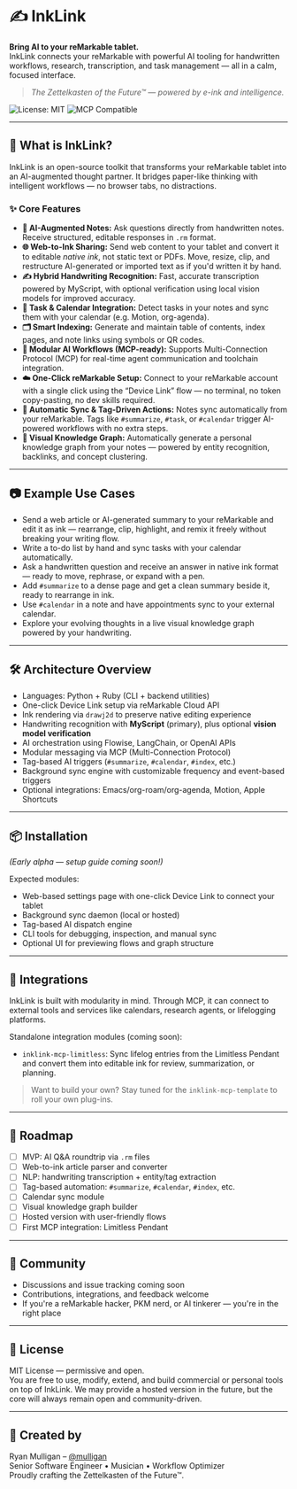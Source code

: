 # ✍️ InkLink

**Bring AI to your reMarkable tablet.**  
InkLink connects your reMarkable with powerful AI tooling for handwritten workflows, research, transcription, and task management — all in a calm, focused interface.

> _The Zettelkasten of the Future™ — powered by e-ink and intelligence._

![License: MIT](https://img.shields.io/badge/license-MIT-blue.svg)
![MCP Compatible](https://img.shields.io/badge/MCP-Compatible-brightgreen)

---

## 🚀 What is InkLink?

InkLink is an open-source toolkit that transforms your reMarkable tablet into an AI-augmented thought partner. It bridges paper-like thinking with intelligent workflows — no browser tabs, no distractions.

### ✨ Core Features

- **🧠 AI-Augmented Notes:** Ask questions directly from handwritten notes. Receive structured, editable responses in `.rm` format.
- **🌐 Web-to-Ink Sharing:** Send web content to your tablet and convert it to editable *native ink*, not static text or PDFs. Move, resize, clip, and restructure AI-generated or imported text as if you'd written it by hand.
- **✍️ Hybrid Handwriting Recognition:** Fast, accurate transcription powered by MyScript, with optional verification using local vision models for improved accuracy.
- **📅 Task & Calendar Integration:** Detect tasks in your notes and sync them with your calendar (e.g. Motion, org-agenda).
- **🗂 Smart Indexing:** Generate and maintain table of contents, index pages, and note links using symbols or QR codes.
- **🔌 Modular AI Workflows (MCP-ready):** Supports Multi-Connection Protocol (MCP) for real-time agent communication and toolchain integration.
- **☁️ One-Click reMarkable Setup:** Connect to your reMarkable account with a single click using the “Device Link” flow — no terminal, no token copy-pasting, no dev skills required.
- **🔄 Automatic Sync & Tag-Driven Actions:** Notes sync automatically from your reMarkable. Tags like `#summarize`, `#task`, or `#calendar` trigger AI-powered workflows with no extra steps.
- **🧠 Visual Knowledge Graph:** Automatically generate a personal knowledge graph from your notes — powered by entity recognition, backlinks, and concept clustering.

---

## 📷 Example Use Cases

- Send a web article or AI-generated summary to your reMarkable and edit it as ink — rearrange, clip, highlight, and remix it freely without breaking your writing flow.
- Write a to-do list by hand and sync tasks with your calendar automatically.
- Ask a handwritten question and receive an answer in native ink format — ready to move, rephrase, or expand with a pen.
- Add `#summarize` to a dense page and get a clean summary beside it, ready to rearrange in ink.
- Use `#calendar` in a note and have appointments sync to your external calendar.
- Explore your evolving thoughts in a live visual knowledge graph powered by your handwriting.

---

## 🛠 Architecture Overview

- Languages: Python + Ruby (CLI + backend utilities)
- One-click Device Link setup via reMarkable Cloud API
- Ink rendering via `drawj2d` to preserve native editing experience
- Handwriting recognition with **MyScript** (primary), plus optional **vision model verification**
- AI orchestration using Flowise, LangChain, or OpenAI APIs
- Modular messaging via MCP (Multi-Connection Protocol)
- Tag-based AI triggers (`#summarize`, `#calendar`, `#index`, etc.)
- Background sync engine with customizable frequency and event-based triggers
- Optional integrations: Emacs/org-roam/org-agenda, Motion, Apple Shortcuts

---

## 📦 Installation

_(Early alpha — setup guide coming soon!)_

Expected modules:
- Web-based settings page with one-click Device Link to connect your tablet
- Background sync daemon (local or hosted)
- Tag-based AI dispatch engine
- CLI tools for debugging, inspection, and manual sync
- Optional UI for previewing flows and graph structure

---

## 🔌 Integrations

InkLink is built with modularity in mind. Through MCP, it can connect to external tools and services like calendars, research agents, or lifelogging platforms.

Standalone integration modules (coming soon):
- `inklink-mcp-limitless`: Sync lifelog entries from the Limitless Pendant and convert them into editable ink for review, summarization, or planning.

> Want to build your own? Stay tuned for the `inklink-mcp-template` to roll your own plug-ins.

---

## 🧪 Roadmap

- [ ] MVP: AI Q&A roundtrip via `.rm` files
- [ ] Web-to-ink article parser and converter
- [ ] NLP: handwriting transcription + entity/tag extraction
- [ ] Tag-based automation: `#summarize`, `#calendar`, `#index`, etc.
- [ ] Calendar sync module
- [ ] Visual knowledge graph builder
- [ ] Hosted version with user-friendly flows
- [ ] First MCP integration: Limitless Pendant

---

## 👥 Community

- Discussions and issue tracking coming soon
- Contributions, integrations, and feedback welcome
- If you're a reMarkable hacker, PKM nerd, or AI tinkerer — you're in the right place

---

## 🪪 License

MIT License — permissive and open.  
You are free to use, modify, extend, and build commercial or personal tools on top of InkLink. We may provide a hosted version in the future, but the core will always remain open and community-driven.

---

## 🧠 Created by

Ryan Mulligan – [@mulligan](https://github.com/mulligan)  
Senior Software Engineer • Musician • Workflow Optimizer  
Proudly crafting the Zettelkasten of the Future™.